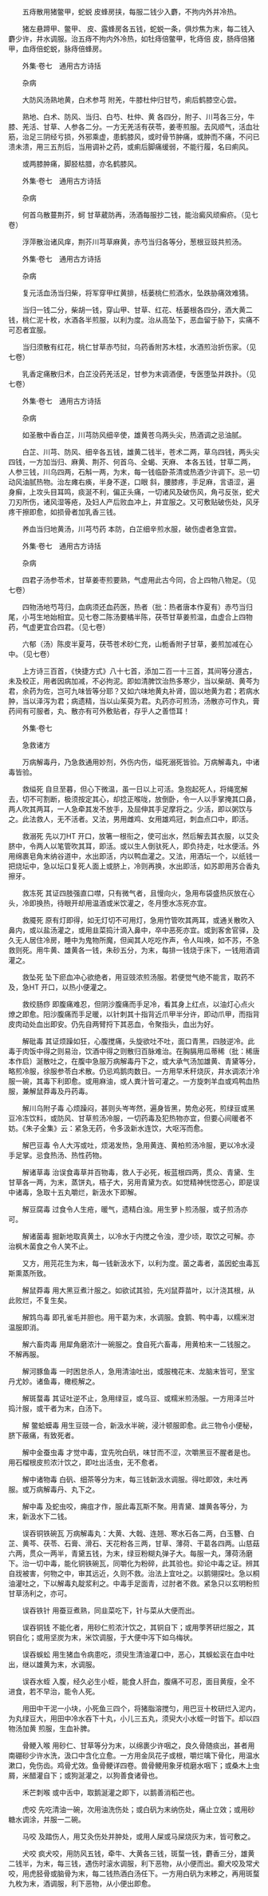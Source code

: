 <!-- { "loadSidebar": true } -->

　　五痔散用猪鳖甲，蛇蜕 皮蜂房挟，每服二钱少入麝，不拘内外并冷热。

　　猪左悬蹄甲、鳖甲、 皮、露蜂房各五钱，蛇蜕一条，俱炒焦为末，每二钱入麝少许，井水调服。治五痔不拘内外冷热，如牡痔倍鳖甲，牝痔倍 皮，肠痔倍猪甲，血痔倍蛇蜕，脉痔倍蜂房。

　　外集·卷七　通用古方诗括

　　杂病

　　大防风汤熟地黄，白术参芎 附羌，牛膝杜仲归甘芍，痢后鹤膝空心尝。

　　熟地、白术、防风、当归、白芍、杜仲、黄 各四分，附子、川芎各三分，牛膝、羌活、甘草、人参各二分。一方无羌活有茯苓，姜枣煎服。去风顺气，活血壮筋，治足三阴经亏损，外邪乘虚，患鹤膝风，或时骨节肿痛，或肿而不痛，不问已溃未溃，用三五剂后，当用调补之药，或痢后脚痛缓弱，不能行履，名曰痢风。

　　或两膝肿痛，脚胫枯腊，亦名鹤膝风。

　　外集·卷七　通用古方诗括

　　杂病

　　何首乌散蔓荆芥，蚵 甘草葳防再，汤酒每服抄二钱，能治癜风顽癣疥。（见七卷）

　　浮萍散治诸风痒，荆芥川芎草麻黄，赤芍当归各等分，葱根豆豉共煎汤。

　　外集·卷七　通用古方诗括

　　杂病

　　复元活血汤当归柴，将军穿甲红黄排，栝蒌桃仁煎酒水，坠跌胁痛效难猜。

　　当归一钱二分，柴胡一钱，穿山甲、甘草、红花、栝蒌根各四分，酒大黄二钱，桃仁泥十枚，水酒各半煎服，以利为度。治从高坠下，恶血留于胁下，实痛不可忍者宜服。

　　当归须散有红花，桃仁甘草赤芍挝，乌药香附苏木桂，水酒煎治折伤家。（见七卷）

　　乳香定痛散归术，白芷没药羌活足，甘参为末调酒便，专医堕坠并跌扑。（见七卷）

　　外集·卷七　通用古方诗括

　　杂病

　　如圣散中香白芷，川芎防风细辛使，雄黄苍乌两头尖，热酒调之忌油腻。

　　白芷、川芎、防风、细辛各五钱，雄黄二钱半，苍术二两，草乌四钱，两头尖四钱，一方加当归、麻黄、荆芥、何首乌、全蝎、天麻、 本各五钱，甘草二两，人参三钱，川乌四两，石斛一两，为末，每一钱临卧茶清或热酒少许调下。忌一切动风油腻热物。治左瘫右痪，半身不遂，口眼 斜，腰膝疼，手足麻，言语涩，遍身癣，上攻头目耳鸣，痰涎不利，偏正头痛，一切诸风及破伤风，角弓反张，蛇犬刀刃所伤，诸风湿等疮，及妇人产后败血冲上，并宜服之。又可敷贴破伤处，风牙疼干擦即愈，如损骨者加乳香三钱。

　　养血当归地黄汤，川芎芍药 本防，白芷细辛煎水服，破伤虚者急宜尝。

　　外集·卷七　通用古方诗括

　　杂病

　　四君子汤参苓术，甘草姜枣煎要熟，气虚用此古今同，合上四物八物足。（见七卷）

　　四物汤地芍芎归，血病须还血药医，热者（批：热者唐本作夏有）赤芍当归尾，小芎生地始相宜。见七卷二陈汤要橘半陈，茯苓甘草姜煎温，血虚合上四物药，气虚更宜合四君。（见七卷）

　　六郁（汤）陈皮半夏芎，茯苓苍术砂仁充，山栀香附子甘草，姜煎加减在心中。（见七卷）

　　上方诗三百首，《快捷方式》八十七首，添加二百一十三首，其间等分遵古，未及校正，用者因病加减，不必拘泥。即如清脾饮治热多寒少，当以柴胡、黄芩为君，余药为佐，岂可九味皆等分耶？又如六味地黄丸补肾，固以地黄为君；若病水肿，当以泽泻为君；病遗精，当以山茱萸为君。丸药亦可煎汤，汤散亦可作丸，膏药间有可服者，丸、散亦有可外敷贴者，存乎人之善悟耳！

　　外集·卷七

　　急救诸方

　　万病解毒丹，乃急救通用妙剂，外伤内伤，缢死溺死皆验。万病解毒丸，中诸毒皆验。

　　救缢死 自旦至暮，但心下微温，虽一日以上可活。急抱起死人，将绳宽解去，切不可割断，极须按定其心，却捻正喉咙，放倒卧，令一人以手掌掩其口鼻，两人吹其两耳，一人急牵其发不放手，及屈伸其手足摩将之。少活，即以粥饮与之。此法救人，无不活者。又法，男用雌鸡、女用雄鸡冠，刺血点口中，即活。

　　救溺死 先以刀HT 开口，放箸一根衔之，使可出水，然后解去其衣服，以艾灸脐中，令两人以笔管吹其耳，即活。或以生人倒驮死人，即负持走，吐水便活。外用绵裹皂角末纳谷道中，水出即活，内以鸭血灌之。又法，用酒坛一个，以纸钱一把烧坛中，急以坛口复死人面上或脐上，冷则再换，水出即活，如苏即用苏合香丸擦牙。

　　救冻死 其证四肢强直口噤，只有微气者，且慢向火，急用布袋盛热灰放在心头，冷即换热，待眼开却用温酒或米饮灌之，冬月堕水冻死亦宜。

　　救魇死 原有灯即得，如无灯切不可用灯，急用竹管吹其两耳，或通关散吹入鼻内，或以盐汤灌之，或用韭菜捣汁滴入鼻中，卒中恶死亦宜。或到客舍官驿，及久无人居住冷房，睡中为鬼物所魔，但闻其人吃吃作声，令人叫唤，如不苏，不急救则死。用牛黄、雄黄各一钱，朱砂五分，为末，每排一钱烧于床下，一钱用酒调灌之。

　　救坠死 坠下瘀血冲心欲绝者，用豆豉浓煎汤服。若便觉气绝不能言，取药不及，急HT 开口，以热小便灌之。

　　救绞肠痧 即腹痛难忍，但阴沙腹痛而手足冷，看其身上红点，以油灯心点火燎之即愈。阳沙腹痛而手足暖，以针刺其十指背近爪甲半分许，即动爪甲，而指背皮肉动处血出即安。仍先自两臂捋下其恶血，令聚指头，血出为好。

　　解砒毒 其证烦躁如狂，心腹搅痛，头旋欲吐不吐，面口青黑，四肢逆冷。此毒于肉饭中得之则易治，饮酒中得之则散归百脉难治。在胸膈用瓜蒂稀（批：稀唐本作启）涎散吐之，在腹中急服万病解毒丹下之，或大承气汤加雄黄、青黛等分，略煎冷服，徐服参苓白术散。仍忌鸡鹅肉数日。一方用早禾秆烧灰，井水调浓汁冷服一碗，其毒下利即愈。或用麻油，或人粪汁皆可灌之。一方旋刺羊血或鸡鸭血热服，兼解鼠莽毒及丹药毒。

　　解川乌附子毒 心烦躁闷，甚则头岑岑然，遍身皆黑，势危必死，煎绿豆或黑豆冷冻饮料，或防风、甘草煎汤冷服，一切药毒及犯热物亦宜，但要心间暖者不妨。《朱子全集》云：紧急无药，令多汲新水连饮，大呕泻而愈。

　　解巴豆毒 令人大泻或吐，烦渴发热，急用黄连、黄柏煎汤冷服，更以冷水浸手足掌。忌食热汤、热性药物。

　　解诸草毒 治误食毒草并百物毒，救人于必死，板蓝根四两，贯众、青黛、生甘草各一两，为末，蒸饼丸，梧子大，另用青黛为衣。如觉精神恍惚恶心，即是误中诸毒，急取十五丸嚼烂，新汲水下即解。

　　解豆腐毒 过食令人生疮，暖气，遗精白浊。用生萝卜煎汤服，或子煎汤亦可。

　　解诸菌毒 掘新地取真黄土，以冷水于内搅之令浊，澄少顷，取饮之可解。亦治枫木菌食之令人笑不止。

　　又方，用芫花生为末，每一钱新汲水下，以利为度。菌之毒者，盖因蛇虫毒瓦斯熏蒸所致。

　　解鼠莽毒 用大黑豆煮汁服之。如欲试其验，先刈鼠莽苗叶，以汁浇其根，从此败烂，不复生矣。

　　解鸩鸟毒 即孔雀毛并胆也。用干葛为末，水调服。食鹅、鸭中毒，以糯米泔温服即消。

　　解六畜肉毒 用犀角磨浓汁一碗服之。食自死六畜毒，用黄柏末一二钱服之。不解再服。

　　解河豚鱼毒 一时困怠杀人，急用清油吐出，或服槐花末、龙脑末皆可，至宝丹尤妙。诸鱼毒，橄榄解之。

　　解斑蝥毒 其证吐逆不止，急用绿豆，或乌豆、或糯米煎汤服。一方用泽兰叶捣汁服，或干者为末，白汤下。

　　解 鳖蛤蟆毒 用生豆豉一合，新汲水半碗，浸汁顿服即愈。此三物令小便秘，脐下蔽痛，有致死者。

　　解中金蚕虫毒 才觉中毒，宜先吮白矾，味甘而不涩，次嚼黑豆不腥者是也。用石榴根皮煎浓汁饮之，即吐出活虫，无不愈者。

　　解中诸物毒 白矾、细茶等分为末，每三钱新汲水调服。得吐即效，未吐再服。或万病解毒丹、丸下之。

　　解中毒 及蛇虫咬，痈疽才作，服此毒瓦斯不聚。用青黛、雄黄各等分，为末，新汲水下二钱。

　　误吞铜铁碗瓦 万病解毒丸：大黄、大戟、连翘、寒水石各二两，白玉簪、白芷、黄芩、茯苓、石膏、滑石、天花粉各三两，甘草、薄荷、干葛各四两。山慈菇六两，贯众一两半，青黛五钱，为末，绿豆粉糊丸弹子大。每服一丸，薄荷汤磨下。治一切中毒，能化铜铁碗瓦，同嚼化为粉碎，此其验也。抑论中毒之证。辨其自戕被害，何物之中，审其远近，久则不救。治法上宜吐之。以鹅翎探吐。急以桐油灌吐之，下以解毒丸靛浆利之。中毒手足面青，过肘者不救。紧急只以玄明粉煎甘草汤利之，亦可。

　　误吞铁针 用蚕豆煮熟，同韭菜吃下，针与菜从大便而出。

　　误吞铜钱 不能化者，用砂仁煎浓汁饮之，其铜自下；或用荸荠研烂服之，其铜自化；或用坚炭为末，米饮调服，于大便中泻下如乌梅状。

　　误吞蜈蚣 用生猪血令病患吃，须臾生清油灌口中，恶心，其蜈蚣衮在血中吐出，继以雄黄为末，水调服。

　　误吞水蛭 入腹，经久必生小蛭，能食人肝血，腹痛不可忍，面目黄瘦，全不进食，若不早治，能令人死。

　　用田中干泥一小块，小死鱼三四个，将猪脂溶搅匀，用巴豆十枚研烂入泥内，为丸绿豆大，用田中冷水吞下十丸，小儿三五丸，须臾大小水蛭一时皆下。却以四物汤加黄 煎服，生血补脾。

　　骨鲠入喉 用砂仁、甘草等分为末，以绵裹少许咽之，良久骨随痰出，甚者用南硼砂少许水洗，汲口中含化立愈。一方用金凤花子或根，嚼烂噙下骨化，用温水漱口，免伤齿。鸡骨尤效。鱼骨鲠详四卷。兽骨鲠用象牙梳磨水咽下；或桑木上虫屑，米醋灌自下；或狗涎灌之，以狗善食诸骨也。

　　禾芒刺喉 或中舌中，取鹅涎灌之即下，以鹅善消稻芒也。

　　虎咬 先吃清油一碗，次用油洗伤处；或白矾为末纳伤处，痛止立效；或用砂糖水调涂，并服一二碗。

　　马咬 及踏伤人，用艾灸伤处并肿处，或用人屎或马屎烧灰为末，皆可敷之。

　　犬咬 疯犬咬，用防风五钱，牵牛、大黄各三钱，斑蝥一钱，麝香三分，雄黄二钱半，为末，每三钱，遇伤时滚水调服，利下恶物，从小便而出。癫犬咬及常犬咬，用虎胫骨或脑骨为末，每二钱热酒白汤任下。一方用白矾为末糁之，再用斑蝥九枚为末，酒调服，利下恶物，从小便出即愈。

